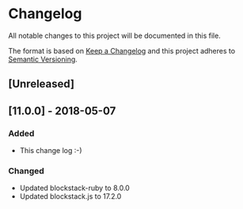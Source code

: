 # Changelog
All notable changes to this project will be documented in this file.

The format is based on [Keep a Changelog](http://keepachangelog.com/en/1.0.0/)
and this project adheres to [Semantic Versioning](http://semver.org/spec/v2.0.0.html).

## [Unreleased]

## [11.0.0] - 2018-05-07
### Added
- This change log :-)
### Changed
- Updated blockstack-ruby to 8.0.0
- Updated blockstack.js to 17.2.0

